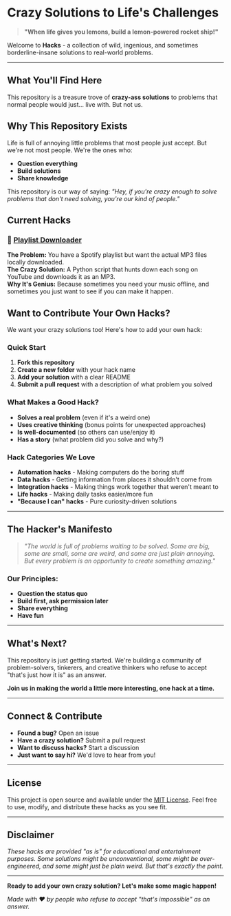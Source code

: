 # Crazy Solutions to Life's Challenges

> **"When life gives you lemons, build a lemon-powered rocket ship!"**

Welcome to **Hacks** - a collection of wild, ingenious, and sometimes borderline-insane solutions to real-world problems.

---

##  What You'll Find Here

This repository is a treasure trove of **crazy-ass solutions** to problems that normal people would just... live with. But not us. 


## Why This Repository Exists

Life is full of annoying little problems that most people just accept. But we're not most people. We're the ones who:

- **Question everything** 
- **Build solutions**
- **Share knowledge**

This repository is our way of saying: *"Hey, if you're crazy enough to solve problems that don't need solving, you're our kind of people."*


##  Current Hacks

### 🎵 [Playlist Downloader](.playlist-downloader/)
**The Problem:** You have a Spotify playlist but want the actual MP3 files locally downloaded.  
**The Crazy Solution:** A Python script that hunts down each song on YouTube and downloads it as an MP3.  
**Why It's Genius:** Because sometimes you need your music offline, and sometimes you just want to see if you can make it happen.


##  Want to Contribute Your Own Hacks?

We want your crazy solutions too! Here's how to add your own hack:

###  Quick Start
1. **Fork this repository**
2. **Create a new folder** with your hack name
3. **Add your solution** with a clear README
4. **Submit a pull request** with a description of what problem you solved

###  What Makes a Good Hack?
- **Solves a real problem** (even if it's a weird one)
- **Uses creative thinking** (bonus points for unexpected approaches)
- **Is well-documented** (so others can use/enjoy it)
- **Has a story** (what problem did you solve and why?)

### Hack Categories We Love
- **Automation hacks** - Making computers do the boring stuff
- **Data hacks** - Getting information from places it shouldn't come from
- **Integration hacks** - Making things work together that weren't meant to
- **Life hacks** - Making daily tasks easier/more fun
- **"Because I can" hacks** - Pure curiosity-driven solutions

---

##  The Hacker's Manifesto

> *"The world is full of problems waiting to be solved. Some are big, some are small, some are weird, and some are just plain annoying. But every problem is an opportunity to create something amazing."*

### Our Principles:
- **Question the status quo**
- **Build first, ask permission later** 
- **Share everything** 
- **Have fun**

---

##  What's Next?

This repository is just getting started. We're building a community of problem-solvers, tinkerers, and creative thinkers who refuse to accept "that's just how it is" as an answer.

**Join us in making the world a little more interesting, one hack at a time.**

---

##  Connect & Contribute

- **Found a bug?** Open an issue
- **Have a crazy solution?** Submit a pull request
- **Want to discuss hacks?** Start a discussion
- **Just want to say hi?** We'd love to hear from you!

---

##  License

This project is open source and available under the [MIT License](LICENSE). Feel free to use, modify, and distribute these hacks as you see fit.

---

##  Disclaimer

*These hacks are provided "as is" for educational and entertainment purposes. Some solutions might be unconventional, some might be over-engineered, and some might just be plain weird. But that's exactly the point.*

---

**Ready to add your own crazy solution? Let's make some magic happen!**


*Made with ❤️ by people who refuse to accept "that's impossible" as an answer.* 
